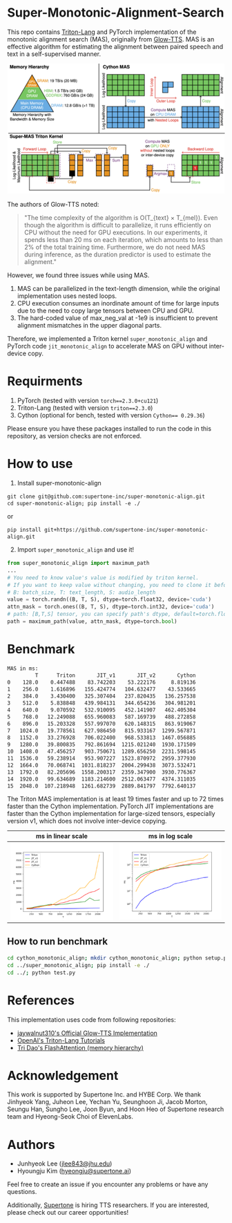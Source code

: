 # Super-Monotonic-Alignment-Search

This repo contains [Triton-Lang](https://github.com/triton-lang/triton) and PyTorch implementation of the monotonic alignment search (MAS), originally from [Glow-TTS](https://arxiv.org/abs/2005.11129).
MAS is an effective algorithm for estimating the alignment between paired speech and text in a self-supervised manner.

![Image0](./assets/memory_read_write.png)


The authors of Glow-TTS noted:
> "The time complexity of the algorithm is O(T_{text} × T_{mel}). Even though the algorithm is difficult to parallelize, it runs efficiently on CPU without the need for GPU executions. In our experiments, it spends less than 20 ms on each iteration, which amounts to less than 2% of the total training time. Furthermore, we do not need MAS during inference, as the duration predictor is used to estimate the alignment."

However, we found three issues while using MAS.
1. MAS can be parallelized in the text-length dimension, while the original implementation uses nested loops.
2. CPU execution consumes an inordinate amount of time for large inputs due to the need to copy large tensors between CPU and GPU.
3. The hard-coded value of max_neg_val at -1e9 is insufficient to prevent alignment mismatches in the upper diagonal parts.

Therefore, we implemented a Triton kernel `super_monotonic_align` and PyTorch code `jit_monotonic_align` to accelerate MAS on GPU without inter-device copy.

# Requirments
1. PyTorch (tested with version `torch==2.3.0+cu121`)
2. Triton-Lang (tested with version `triton==2.3.0`)
3. Cython (optional for bench, tested with version `Cython== 0.29.36`)

Please ensure you have these packages installed to run the code in this repository, as version checks are not enforced.

# How to use
1. Install super-monotonic-align
```
git clone git@github.com:supertone-inc/super-monotonic-align.git
cd super-monotonic-align; pip install -e ./
```
or
```
pip install git+https://github.com/supertone-inc/super-monotonic-align.git
```
2. Import `super_monotonic_align` and use it!
```python
from super_monotonic_align import maximum_path
...
# You need to know value's value is modified by triton kernel.
# If you want to keep value without changing, you need to clone it before maximum_path.
# B: batch_size, T: text_length, S: audio_length
value = torch.randn((B, T, S), dtype=torch.float32, device='cuda')
attn_mask = torch.ones((B, T, S), dtype=torch.int32, device='cuda')
# path: [B,T,S] tensor, you can specify path's dtype, default=torch.float32
path = maximum_path(value, attn_mask, dtype=torch.bool)
```

# Benchmark
```
MAS in ms:
         T      Triton       JIT_v1       JIT_v2       Cython
0    128.0    0.447488    83.742203    53.222176     8.819136
1    256.0    1.616896   155.424774   104.632477    43.533665
2    384.0    3.430400   325.307404   237.820435   136.257538
3    512.0    5.838848   439.984131   344.654236   304.981201
4    640.0    9.070592   532.910095   452.141907   462.405304
5    768.0   12.249088   655.960083   587.169739   488.272858
6    896.0   15.203328   557.997070   620.148315   863.919067
7   1024.0   19.778561   627.986450   815.933167  1299.567871
8   1152.0   33.276928   706.022400   968.533813  1467.056885
9   1280.0   39.800835   792.861694  1215.021240  1930.171509
10  1408.0   47.456257   903.750671  1289.656250  2231.598145
11  1536.0   59.238914   953.907227  1523.870972  2959.377930
12  1664.0   70.068741  1031.818237  2004.299438  3073.532471
13  1792.0   82.205696  1558.200317  2359.347900  3930.776367
14  1920.0   99.634689  1183.214600  2512.063477  4374.311035
15  2048.0  107.218948  1261.682739  2889.841797  7792.640137
```

The Triton MAS implementation is at least 19 times faster and up to 72 times faster than the Cython implementation. PyTorch JIT implementations are faster than the Cython implementation for large-sized tensors, especially version v1, which does not involve inter-device copying.

| ms in linear scale | ms in log scale |
|----------|----------|
| ![Image 1](./assets/MAS.png) | ![Image 2](./assets/MAS_log.png) |

## How to run benchmark
```bash
cd cython_monotonic_align; mkdir cython_monotonic_align; python setup.py build_ext --inplace
cd ../super_monotonic_align; pip install -e ./
cd ../; python test.py
```

# References
This implementation uses code from following repositories:
- [jaywalnut310's Official Glow-TTS Implementation](https://github.com/jaywalnut310/glow-tts)
- [OpenAI's Triton-Lang Tutorials](https://github.com/triton-lang/triton)
- [Tri Dao's FlashAttention (memory hierarchy)](https://github.com/Dao-AILab/flash-attention)

# Acknowledgement
This work is supported by Supertone Inc. and HYBE Corp. 
We thank Jinhyeok Yang, Juheon Lee, Yechan Yu, Seunghoon Ji, Jacob Morton, Seungu Han, Sungho Lee, Joon Byun, and Hoon Heo of Supertone research team and Hyeong-Seok Choi of ElevenLabs.


# Authors
- Junhyeok Lee ([jlee843@jhu.edu](mailto:jlee843@jhu.edu))
- Hyoungju Kim ([hyeongju@supertone.ai](mailto:hyeongju@supertone.ai))


Feel free to create an issue if you encounter any problems or have any questions.

Additionally, [Supertone](https://supertone.ai) is hiring TTS researchers. 
If you are interested, please check out our career opportunities!
